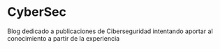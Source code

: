 # CyberSec
Blog dedicado a publicaciones de Ciberseguridad intentando aportar al conocimiento a partir de la experiencia
